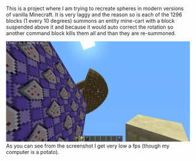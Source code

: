 ﻿This is a project where I am trying to recreate spheres in modern versions of vanilla Minecraft.  It is very laggy and the reason so is each of the 1296 blocks (1 every 10 degrees) summons an entity mine-cart with a block suspended above it and because it would auto correct the rotation so another command block kills them all and than they are re-summoned.

![enter image description here](https://raw.githubusercontent.com/executeSQUID/Spheres-In-Minecraft/master/2018-03-25_21.47.22.png)
As you can see from the screenshot I get very low a fps (though my computer is a potato).

